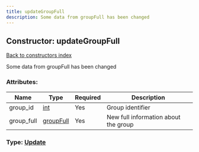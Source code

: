```yaml
---
title: updateGroupFull
description: Some data from groupFull has been changed
---
```

## Constructor: updateGroupFull  
[Back to constructors index](index.md)



Some data from groupFull has been changed

### Attributes:

| Name     |    Type       | Required | Description |
|----------|---------------|----------|-------------|
|group\_id|[int](../types/int.md) | Yes|Group identifier|
|group\_full|[groupFull](../types/groupFull.md) | Yes|New full information about the group|



### Type: [Update](../types/Update.md)


